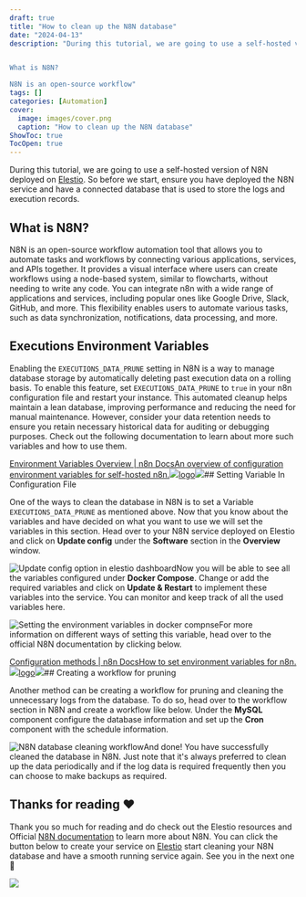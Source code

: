 ```yaml
---
draft: true
title: "How to clean up the N8N database"
date: "2024-04-13"
description: "During this tutorial, we are going to use a self-hosted version of N8N deployed on Elestio. So before we start, ensure you have deployed the N8N service and have a connected database that is used to store the logs and execution records.


What is N8N?

N8N is an open-source workflow"
tags: []
categories: [Automation]
cover:
  image: images/cover.png
  caption: "How to clean up the N8N database"
ShowToc: true
TocOpen: true
---
```



During this tutorial, we are going to use a self\-hosted version of N8N deployed on [Elestio](https://elest.io/open-source/n8n?ref=blog.elest.io). So before we start, ensure you have deployed the N8N service and have a connected database that is used to store the logs and execution records.

## What is N8N?

N8N is an open\-source workflow automation tool that allows you to automate tasks and workflows by connecting various applications, services, and APIs together. It provides a visual interface where users can create workflows using a node\-based system, similar to flowcharts, without needing to write any code. You can integrate n8n with a wide range of applications and services, including popular ones like Google Drive, Slack, GitHub, and more. This flexibility enables users to automate various tasks, such as data synchronization, notifications, data processing, and more.

## Executions Environment Variables

Enabling the `EXECUTIONS_DATA_PRUNE` setting in N8N is a way to manage database storage by automatically deleting past execution data on a rolling basis. To enable this feature, set `EXECUTIONS_DATA_PRUNE` to `true` in your n8n configuration file and restart your instance. This automated cleanup helps maintain a lean database, improving performance and reducing the need for manual maintenance. However, consider your data retention needs to ensure you retain necessary historical data for auditing or debugging purposes. Check out the following documentation to learn about more such variables and how to use them.

[Environment Variables Overview \| n8n DocsAn overview of configuration environment variables for self\-hosted n8n.![](https://docs.n8n.io/_images/favicon.ico)logo![](https://docs.n8n.io/_images/n8n-docs-icon.svg)](https://docs.n8n.io/hosting/environment-variables/?ref=blog.elest.io#executions)## Setting Variable In Configuration File

One of the ways to clean the database in N8N is to set a Variable `EXECUTIONS_DATA_PRUNE` as mentioned above. Now that you know about the variables and have decided on what you want to use we will set the variables in this section. Head over to your N8N service deployed on Elestio and click on **Update config** under the **Software** section in the **Overview** window. 

![Update config option in elestio dashboard](https://blog.elest.io/content/images/2024/06/Screenshot-2024-06-05-at-4.28.54-PM.jpg)Now you will be able to see all the variables configured under **Docker Compose**. Change or add the required variables and click on **Update \& Restart** to implement these variables into the service. You can monitor and keep track of all the used variables here.

![Setting the environment variables in docker compnse](https://blog.elest.io/content/images/2024/06/Screenshot-2024-06-05-at-4.29.38-PM.jpg)For more information on different ways of setting this variable, head over to the official N8N documentation by clicking below.

[Configuration methods \| n8n DocsHow to set environment variables for n8n.![](https://docs.n8n.io/_images/favicon.ico)logo![](https://docs.n8n.io/_images/n8n-docs-icon.svg)](https://docs.n8n.io/hosting/configuration/configuration-methods/?ref=blog.elest.io)## Creating a workflow for pruning

Another method can be creating a workflow for pruning and cleaning the unnecessary logs from the database. To do so, head over to the workflow section in N8N and create a workflow like below. Under the **MySQL** component configure the database information and set up the **Cron** component with the schedule information. 

![N8N database cleaning workflow](https://blog.elest.io/content/images/2024/06/Screenshot-2024-06-05-at-3.26.30-PM.jpg)And done! You have successfully cleaned the database in N8N. Just note that it's always preferred to clean up the data periodically and if the log data is required frequently then you can choose to make backups as required.

## **Thanks for reading ❤️**

Thank you so much for reading and do check out the Elestio resources and Official [N8N documentation](https://docs.n8n.io/?ref=blog.elest.io) to learn more about N8N. You can click the button below to create your service on [Elestio](https://elest.io/open-source/n8n?ref=blog.elest.io) start cleaning your N8N database and have a smooth running service again. See you in the next one👋

[![](https://pub-da36157c854648669813f3f76c526c2b.r2.dev/deploy-on-elestio-black.png)](https://elest.io/open-source/n8n?ref=blog.elest.io)

